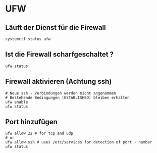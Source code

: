 # UFW 

## Läuft der Dienst für die Firewall 

```
systemctl status ufw 
```

## Ist die Firewall scharfgeschaltet ? 

```
ufw status
```

## Firewall aktivieren (Achtung ssh) 

```
# Neue ssh - Verbindungen werden nicht angenommen 
# Bestehende Bedingungen (ESTABLISHED) bleiben erhalten 
ufw enable 
ufw status 
```

## Port hinzufügen 

```
ufw allow 22 # for tcp and udp
# or 
ufw allow ssh # uses /etc/services for detection of port - number
ufw status 
```
